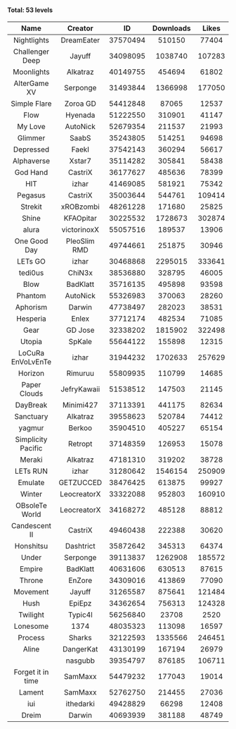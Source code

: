 #### Total: 53 levels

| Name | Creator | ID | Downloads | Likes |
|:---:|:---:|:---:|:---:|:---:|
| Nightlights | DreamEater | 37570494 | 510150 | 77404
| Challenger Deep | Jayuff | 34098095 | 1038740 | 107283
| Moonlights | Alkatraz | 40149755 | 454694 | 61802
| AlterGame XV | Serponge | 31493844 | 1366998 | 177050
| Simple Flare | Zoroa GD | 54412848 | 87065 | 12537
| Flow | Hyenada | 51222550 | 310901 | 41147
| My Love | AutoNick | 52679354 | 211537 | 21993
| Glimmer | SaabS | 35243805 | 514251 | 94698
| Depressed | FaekI | 37542143 | 360294 | 56617
| Alphaverse | Xstar7 | 35114282 | 305841 | 58438
| God Hand | CastriX | 36177627 | 485636 | 78399
| HIT | izhar | 41469085 | 581921 | 75342
| Pegasus | CastriX | 35003644 | 544761 | 109414
| Strekit | xROBzombi | 48261228 | 171680 | 25825
| Shine | KFAOpitar | 30225532 | 1728673 | 302874
| alura | victorinoxX | 55057516 | 189537 | 13906
| One Good Day | PleoSlim RMD | 49744661 | 251875 | 30946
| LETs GO | izhar | 30468868 | 2295015 | 333641
| tedi0us | ChiN3x | 38536880 | 328795 | 46005
| Blow | BadKlatt | 35716135 | 495898 | 93598
| Phantom | AutoNick | 55326983 | 370063 | 28260
| Aphorism | Darwin | 47738497 | 282023 | 38531
| Hesperia | Enlex | 37712174 | 482534 | 71085
| Gear | GD Jose | 32338202 | 1815902 | 322498
| Utopia | SpKale | 55644122 | 155898 | 12315
| LoCuRa EnVoLvEnTe | izhar | 31944232 | 1702633 | 257629
| Horizon | Rimuruu | 55809935 | 110799 | 14685
| Paper Clouds | JefryKawaii | 51538512 | 147503 | 21145
| DayBreak | Minimi427 | 37113391 | 441175 | 82634
| Sanctuary | Alkatraz | 39558623 | 520784 | 74412
| yagmur | Berkoo | 35904510 | 405227 | 65154
| Simplicity Pacific | Retropt | 37148359 | 126953 | 15078
| Meraki | Alkatraz | 47181310 | 319202 | 38728
| LETs  RUN | izhar | 31280642 | 1546154 | 250909
| Emulate | GETZUCCED | 38476425 | 613875 | 99927
| Winter | LeocreatorX | 33322088 | 952803 | 160910
| OBsoleTe World | LeocreatorX | 34168272 | 485128 | 88812
| Candescent II | CastriX | 49460438 | 222388 | 30620
| Honshitsu | Dashtrict | 35872642 | 345313 | 64374
| Under | Serponge | 39113837 | 1262908 | 185572
| Empire | BadKlatt | 40631606 | 630513 | 87615
| Throne | EnZore | 34309016 | 413869 | 77090
| Movement | Jayuff | 31265587 | 875641 | 121484
| Hush | EpiEpz | 34362654 | 756313 | 124328
| Twilight | Typic4l | 56256840 | 23708 | 2520
| Lonesome | 1374 | 48035323 | 113098 | 16597
| Process | Sharks | 32122593 | 1335566 | 246451
| Aline | DangerKat | 43130199 | 167194 | 26979
|   | nasgubb | 39354797 | 876185 | 106711
| Forget it in time | SamMaxx | 54479232 | 177043 | 19014
| Lament | SamMaxx | 52762750 | 214455 | 27036
| iui | ithedarki | 49428829 | 66298 | 12408
| Dreim | Darwin | 40693939 | 381188 | 48749
